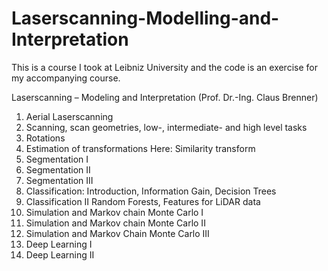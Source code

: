 # Laserscanning-Modelling-and-Interpretation
This is a course I took at Leibniz University and the code is an exercise for my accompanying course.

Laserscanning – Modeling and Interpretation (Prof. Dr.-Ing. Claus Brenner)
1.	Aerial Laserscanning
2.	Scanning, scan geometries, low-, intermediate- and high level tasks
3.	Rotations
4.	Estimation of transformations Here: Similarity transform
5.	Segmentation I
6.	Segmentation II
7.	Segmentation III
8.	Classification: Introduction, Information Gain, Decision Trees
9.	Classification II Random Forests, Features for LiDAR data
10.	Simulation and Markov chain Monte Carlo I
11.	Simulation and Markov chain Monte Carlo II
12.	Simulation and Markov Chain Monte Carlo III
13.	Deep Learning I
14.	Deep Learning II
